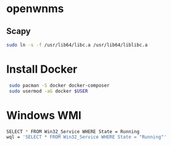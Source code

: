 # openwnms

## Scapy
```bash
sudo ln -s -f /usr/lib64/libc.a /usr/lib64/liblibc.a
```

# Install Docker
```bash
 sudo pacman -S docker docker-composer
 sudo usermod -aG docker $USER
 ```

 # Windows WMI
 ```bash
 SELECT * FROM Win32_Service WHERE State = Running
 wql = 'SELECT * FROM Win32_Service WHERE State = "Running"'
 ```